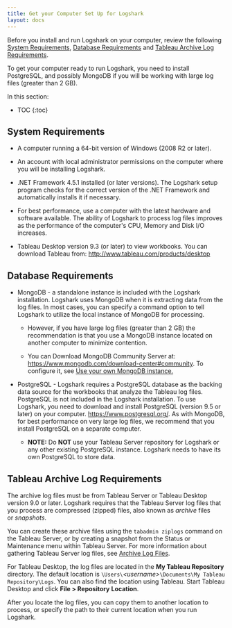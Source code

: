 ```yaml
---
title: Get your Computer Set Up for Logshark
layout: docs
---
```


Before you install and run Logshark on your computer, review the following [System Requirements](#system-requirements), [Database Requirements](#database-requirements) and [Tableau Archive Log Requirements](#tableau-archive-log-requirements).

To get your computer ready to run Logshark, you need to install PostgreSQL, and possibly MongoDB if you will be working with large log files (greater than 2 GB).   


In this section:

* TOC
{:toc}



System Requirements
-------------------



-   A computer running a 64-bit version of Windows (2008 R2 or later).

-   An account with local administrator permissions on the computer where you will be installing Logshark.

-   .NET Framework 4.5.1 installed (or later versions). The Logshark setup program checks for the correct version of the .NET Framework and automatically installs it if necessary.

-   For best performance, use a computer with the latest hardware and software available. The ability of Logshark to process log files improves as the performance of the computer's CPU, Memory and Disk I/O increases.

-   Tableau Desktop version 9.3 (or later) to view workbooks. You can download Tableau from: <http://www.tableau.com/products/desktop>


Database Requirements
---------------------------

-   MongoDB - a standalone instance is included with the Logshark installation. Logshark uses MongoDB when it is extracting data from the log files. In most cases, you can specify a command option to tell Logshark to utilize the local instance of MongoDB for processing.

    -   However, if you have large log files (greater than 2 GB) the recommendation is that you use a MongoDB instance located on another computer to minimize contention.

    -   You can Download MongoDB Community Server at: <https://www.mongodb.com/download-center#community>. To configure it, see [Use your own MongoDB instance.](logshark_mongo)

-   PostgreSQL - Logshark requires a PostgreSQL database as the backing data source for the workbooks that analyze the Tableau log files. PostgreSQL is not included in the Logshark installation. To use Logshark, you need to download and install PostgreSQL (version 9.5 or later) on your computer. <https://www.postgresql.org/>. As with MongoDB, for best performance on very large log files, we recommend that you install PostgreSQL on a separate computer.

    -   **NOTE:** Do **NOT** use your Tableau Server repository for Logshark or any other existing PostgreSQL instance. Logshark needs to have its own PostgreSQL to store data.

Tableau Archive Log Requirements
--------------------------------

The archive log files must be from Tableau Server or Tableau Desktop version 9.0 or later. Logshark requires that the Tableau Server log files that you process are compressed (zipped) files, also known as *archive* files or *snapshots*.

You can create these archive files using the `tabadmin ziplogs` command on the Tableau Server, or by creating a snapshot from the Status or Maintenance menu within Tableau Server. For more information about gathering Tableau Server log files, see [Archive Log Files](http://onlinehelp.tableau.com/current/server/en-us/logs_create.htm).

For Tableau Desktop, the log files are located in the **My Tableau Repository** directory. The default location is `\Users\`*\<username>*`\Documents\My Tableau Repository\Logs`. You can also find the location using Tableau. Start Tableau Desktop and click **File &gt; Repository** **Location**.

After you locate the log files, you can copy them to another location to process, or specify the path to their current location when you run Logshark.
